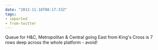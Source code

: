 ```yaml
---
date: "2013-11-18T08:17:33Z"
tags:
- imported
- from-twitter
---
```

Queue for H&amp;C, Metropolitan &amp; Central going East from King's Cross is 7 rows deep across the whole platform - avoid!
